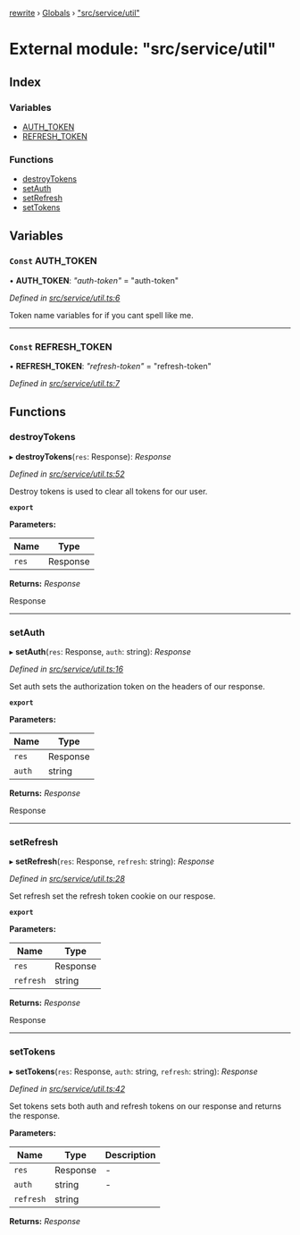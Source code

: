 [rewrite](../README.md) › [Globals](../globals.md) › ["src/service/util"](_src_service_util_.md)

# External module: "src/service/util"

## Index

### Variables

* [AUTH_TOKEN](_src_service_util_.md#const-auth_token)
* [REFRESH_TOKEN](_src_service_util_.md#const-refresh_token)

### Functions

* [destroyTokens](_src_service_util_.md#destroytokens)
* [setAuth](_src_service_util_.md#setauth)
* [setRefresh](_src_service_util_.md#setrefresh)
* [setTokens](_src_service_util_.md#settokens)

## Variables

### `Const` AUTH_TOKEN

• **AUTH_TOKEN**: *"auth-token"* = "auth-token"

*Defined in [src/service/util.ts:6](https://github.com/Morganb816/JWT-Authentication/blob/e3bc080/src/service/util.ts#L6)*

Token name variables for if you cant spell like me.

___

### `Const` REFRESH_TOKEN

• **REFRESH_TOKEN**: *"refresh-token"* = "refresh-token"

*Defined in [src/service/util.ts:7](https://github.com/Morganb816/JWT-Authentication/blob/e3bc080/src/service/util.ts#L7)*

## Functions

###  destroyTokens

▸ **destroyTokens**(`res`: Response): *Response*

*Defined in [src/service/util.ts:52](https://github.com/Morganb816/JWT-Authentication/blob/e3bc080/src/service/util.ts#L52)*

Destroy tokens is used to clear all tokens for our user.

**`export`** 

**Parameters:**

Name | Type |
------ | ------ |
`res` | Response |

**Returns:** *Response*

Response

___

###  setAuth

▸ **setAuth**(`res`: Response, `auth`: string): *Response*

*Defined in [src/service/util.ts:16](https://github.com/Morganb816/JWT-Authentication/blob/e3bc080/src/service/util.ts#L16)*

Set auth sets the authorization token on the headers of our response.

**`export`** 

**Parameters:**

Name | Type |
------ | ------ |
`res` | Response |
`auth` | string |

**Returns:** *Response*

Response

___

###  setRefresh

▸ **setRefresh**(`res`: Response, `refresh`: string): *Response*

*Defined in [src/service/util.ts:28](https://github.com/Morganb816/JWT-Authentication/blob/e3bc080/src/service/util.ts#L28)*

Set refresh set the refresh token cookie on our respose.

**`export`** 

**Parameters:**

Name | Type |
------ | ------ |
`res` | Response |
`refresh` | string |

**Returns:** *Response*

Response

___

###  setTokens

▸ **setTokens**(`res`: Response, `auth`: string, `refresh`: string): *Response*

*Defined in [src/service/util.ts:42](https://github.com/Morganb816/JWT-Authentication/blob/e3bc080/src/service/util.ts#L42)*

Set tokens sets both auth and refresh tokens on our response and returns the response.

**Parameters:**

Name | Type | Description |
------ | ------ | ------ |
`res` | Response | - |
`auth` | string | - |
`refresh` | string |   |

**Returns:** *Response*
